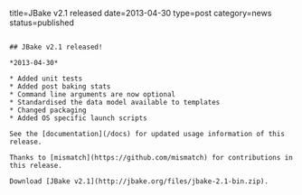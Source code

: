 title=JBake v2.1 released
date=2013-04-30
type=post
category=news
status=published
~~~~~~

## JBake v2.1 released! 

*2013-04-30*

* Added unit tests
* Added post baking stats
* Command line arguments are now optional
* Standardised the data model available to templates
* Changed packaging
* Added OS specific launch scripts

See the [documentation](/docs) for updated usage information of this release.

Thanks to [mismatch](https://github.com/mismatch) for contributions in this release.

Download [JBake v2.1](http://jbake.org/files/jbake-2.1-bin.zip).